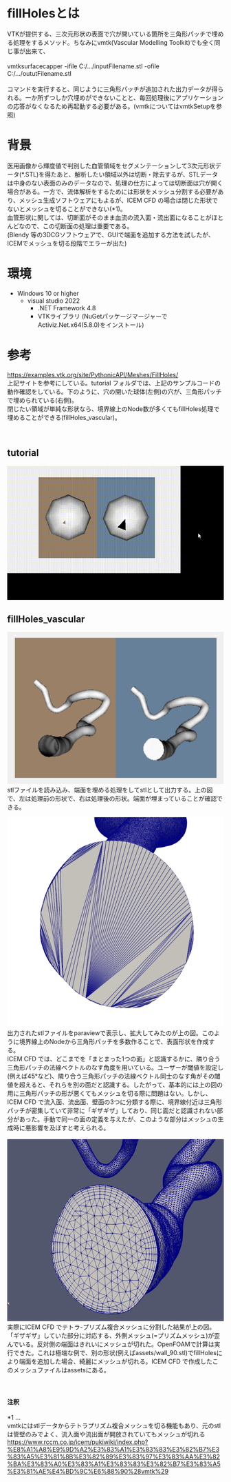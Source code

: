 # fillHolesとは
VTKが提供する、三次元形状の表面で穴が開いている箇所を三角形パッチで埋める処理をするメソッド。ちなみにvmtk(Vascular Modelling Toolkit)でも全く同じ事が出来て、
<br>
<br>
vmtksurfacecapper -ifile C:/.../inputFilename.stl -ofile C:/.../oututFilename.stl 
<br>
<br>
コマンドを実行すると、同じように三角形パッチが追加された出力データが得られる。一か所ずつしか穴埋めができないことと、毎回処理後にアプリケーションの応答がなくなるため再起動する必要がある。(vmtkについてはvmtkSetupを参照)

# 背景
医用画像から輝度値で判別した血管領域をセグメンテーションして3次元形状データ(*.STL)を得たあと、解析したい領域以外は切断・除去するが、STLデータは中身のない表面のみのデータなので、処理の仕方によっては切断面は穴が開く場合がある。一方で、流体解析をするためには形状をメッシュ分割する必要があり、メッシュ生成ソフトウェアにもよるが、ICEM CFD の場合は閉じた形状でないとメッシュを切ることができない(*1)。
<br>
血管形状に関しては、切断面がそのまま血流の流入面・流出面になることがほとんどなので、この切断面の処理は重要である。<br>
(Blendy 等の3DCGソフトウェアで、GUIで端面を追加する方法を試したが、ICEMでメッシュを切る段階でエラーが出た)

# 環境
* Windows 10 or higher
    * visual studio 2022
        * .NET Framework 4.8
        * VTKライブラリ (NuGetパッケージマージャーでActiviz.Net.x64(5.8.0)をインストール)

# 参考
https://examples.vtk.org/site/PythonicAPI/Meshes/FillHoles/   <br>
上記サイトを参考にしている。tutorial フォルダでは、上記のサンプルコードの動作確認をしている。下のように、穴の開いた球体(左側)の穴が、三角形パッチで埋められている(右側)。<br>
閉じたい領域が単純な形状なら、境界線上のNode数が多くてもfillHoles処理で埋めることができる(fillHoles_vascular)。

<br>

## tutorial
![a](../assets/a.gif)

## fillHoles_vascular
![b](../pictures/b.png)
<br>
stlファイルを読み込み、端面を埋める処理をしてstlとして出力する。上の図で、左は処理前の形状で、右は処理後の形状。端面が埋まっていることが確認できる。
<br>

<img src="../pictures/130_capping.png" width="528" height="487" />
出力されたstlファイルをparaviewで表示し、拡大してみたのが上の図。このように境界線上のNodeから三角形パッチを多数作ることで、表面形状を作成する。<br>
ICEM CFD では、どこまでを「まとまった1つの面」と認識するかに、隣り合う三角形パッチの法線ベクトルのなす角度を用いている。ユーザーが閾値を設定し(例えば45°など)、隣り合う三角形パッチの法線ベクトル同士のなす角がその閾値を超えると、それらを別の面だと認識する。したがって、基本的には上の図の用に三角形パッチの形が悪くてもメッシュを切る際に問題はない。しかし、ICEM CFD で流入面、流出面、壁面の3つに分類する際に、境界線付近は三角形パッチが密集していて非常に「ギザギザ」しており、同じ面だと認識されない部分があった。手動で同一の面の定義を与えたが、このような部分はメッシュの生成時に悪影響を及ぼすと考えられる。
<br>
<br>
<img src="../pictures/c.png" width="587" height="422" />
実際にICEM CFD でテトラ-プリズム複合メッシュに分割した結果が上の図。
「ギザギザ」していた部分に対応する、外側メッシュ(=プリズムメッシュ)が歪んでいる。反対側の端面はきれいにメッシュが切れた。OpenFOAMで計算は実行できた。これは極端な例で、別の形状(例えばassets/wall_90.stl)でfillHolesにより端面を追加した場合、綺麗にメッシュが切れる。ICEM CFD で作成したこのメッシュファイルはassetsにある。

<br>
<br>
<br>

#### 注釈
*1 ... <br>
vmtkにはstlデータからテトラプリズム複合メッシュを切る機能もあり、元のstlは管壁のみでよく、流入面や流出面が開放されていてもメッシュが切れる <br>
https://www.rccm.co.jp/icem/pukiwiki/index.php?%E8%A1%A8%E9%9D%A2%E3%83%A1%E3%83%83%E3%82%B7%E3%83%A5%E3%81%8B%E3%82%89%E3%83%97%E3%83%AA%E3%82%BA%E3%83%A0%E3%83%A1%E3%83%83%E3%82%B7%E3%83%A5%E3%81%AE%E4%BD%9C%E6%88%90%28vmtk%29     <br>
